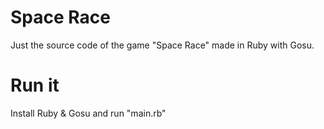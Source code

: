 # Space Race
Just the source code of the game "Space Race" made in Ruby with Gosu.

# Run it
Install Ruby & Gosu and run "main.rb"

